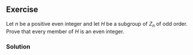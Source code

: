 ## Exercise
Let $n$ be a positive even integer and let $H$ be a subgroup of $Z_n$ of odd order. Prove that every member of $H$ is an even integer.

### Solution
